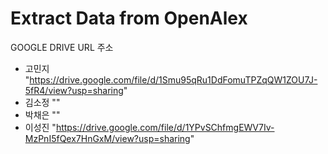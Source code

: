 # Extract Data from OpenAlex

GOOGLE DRIVE URL 주소
- 고민지 "https://drive.google.com/file/d/1Smu95qRu1DdFomuTPZqQW1ZOU7J-5fR4/view?usp=sharing"
- 김소정 ""
- 박채은 ""
- 이성진 "https://drive.google.com/file/d/1YPvSChfmgEWV7Iv-MzPnI5fQex7HnGxM/view?usp=sharing"
